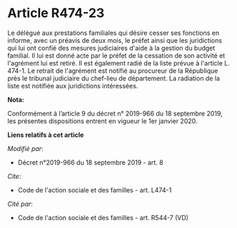 # Article R474-23

Le délégué aux prestations familiales qui désire cesser ses fonctions en informe, avec un préavis de deux mois, le préfet
ainsi que les juridictions qui lui ont confié des mesures judiciaires d'aide à la gestion du budget familial. Il lui est
donné acte par le préfet de la cessation de son activité et l'agrément lui est retiré. Il est également radié de la liste
prévue à l'article L. 474-1. Le retrait de l'agrément est notifié au procureur de la République près le   tribunal judiciaire
du chef-lieu de département. La radiation de la liste est notifiée aux juridictions intéressées.

**Nota:**

Conformément à l’article 9 du décret n° 2019-966 du 18 septembre 2019, les présentes dispositions entrent en vigueur le 1er
janvier 2020.

**Liens relatifs à cet article**

_Modifié par_:

  - Décret n°2019-966 du 18 septembre 2019 - art. 8

_Cite_:

  - Code de l'action sociale et des familles - art. L474-1

_Cité par_:

  - Code de l'action sociale et des familles - art. R544-7 (VD)
